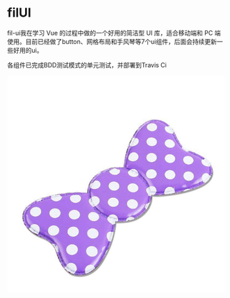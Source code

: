 # filUI 
fil-ui我在学习 Vue 的过程中做的一个好用的简洁型 UI 库，适合移动端和 PC 端使用。目前已经做了button、网格布局和手风琴等7个ui组件，后面会持续更新一些好用的ui。

各组件已完成BDD测试模式的单元测试，并部署到Travis Ci
<div style="padding-top: -200px">
<img height="500px" src="./install/1.png">
</div>


